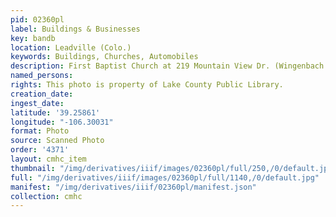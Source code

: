 ```yaml
---
pid: 02360pl
label: Buildings & Businesses
key: bandb
location: Leadville (Colo.)
keywords: Buildings, Churches, Automobiles
description: First Baptist Church at 219 Mountain View Dr. (Wingenbach Collection)
named_persons: 
rights: This photo is property of Lake County Public Library.
creation_date: 
ingest_date: 
latitude: '39.25861'
longitude: "-106.30031"
format: Photo
source: Scanned Photo
order: '4371'
layout: cmhc_item
thumbnail: "/img/derivatives/iiif/images/02360pl/full/250,/0/default.jpg"
full: "/img/derivatives/iiif/images/02360pl/full/1140,/0/default.jpg"
manifest: "/img/derivatives/iiif/02360pl/manifest.json"
collection: cmhc
---
```

